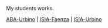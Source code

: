 My students works.

[ABA-Urbino](https://www.accademiadiurbino.it/) | [ISIA-Faenza](https://www.isiafaenza.it/) | [ISIA-Urbino](https://isiaurbino.net/)